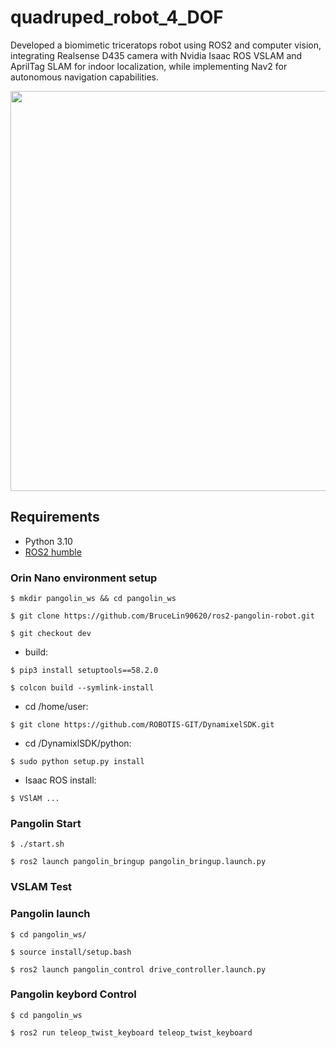 # quadruped_robot_4_DOF
Developed a biomimetic triceratops robot using ROS2 and computer vision, integrating Realsense D435 camera with Nvidia Isaac ROS VSLAM and AprilTag SLAM for indoor localization, while implementing Nav2 for autonomous navigation capabilities.

<img src="./images/portfolio_triceratops.jpg" width="640px">

## **Requirements**

- Python 3.10
- [ROS2 humble](https://docs.ros.org/en/humble/Installation/Ubuntu-Install-Debians.html)

### Orin Nano environment setup
```
$ mkdir pangolin_ws && cd pangolin_ws
```
```
$ git clone https://github.com/BruceLin90620/ros2-pangolin-robot.git
```
```
$ git checkout dev
```

- build:
```
$ pip3 install setuptools==58.2.0
```
```
$ colcon build --symlink-install
```

- cd /home/user: 
```
$ git clone https://github.com/ROBOTIS-GIT/DynamixelSDK.git
```
- cd /DynamixlSDK/python: 
```
$ sudo python setup.py install
```
- Isaac ROS install:
```
$ VSlAM ...
```
### Pangolin Start
```
$ ./start.sh
```
```
$ ros2 launch pangolin_bringup pangolin_bringup.launch.py
```

### VSLAM Test


### Pangolin launch
```
$ cd pangolin_ws/
```
```
$ source install/setup.bash
```
```
$ ros2 launch pangolin_control drive_controller.launch.py
```
### Pangolin keybord Control
```
$ cd pangolin_ws
```
```
$ ros2 run teleop_twist_keyboard teleop_twist_keyboard
```